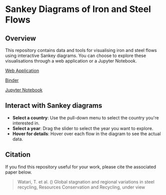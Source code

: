 # Sankey Diagrams of Iron and Steel Flows

## Overview
This repository contains data and tools for visualising iron and steel flows using interactive Sankey diagrams. You can choose to explore these visualisations through a web application or a Jupyter Notebook.

[Web Application](https://steel-flows-sankey.streamlit.app/)

[Binder](https://mybinder.org/v2/gh/takumawatari/steel-flows-sankey/main?labpath=code/Interactive_Sankey_Steel.ipynb)

[Jupyter Notebook](https://github.com/takumawatari/steel-flows-sankey/blob/main/code/Interactive_Sankey_Steel.ipynb)


## Interact with Sankey diagrams
- **Select a country**: Use the pull-down menu to select the country you're interested in.
- **Select a year**: Drag the slider to select the year you want to explore.
- **Hover for details**: Hover over each flow in the diagram to see the actual data.

## Citation
If you find this repository useful for your work, please cite the associated paper below.
> Watari, T. et al. () Global stagnation and regional variations in steel recycling, Resources Conservation and Recycling, under view